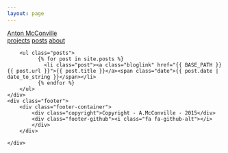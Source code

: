 ```yaml
---
layout: page
---
```


<html>

<head>
    <title>Anton McConville - Digital Designer and Developer</title>
    <link href='https://fonts.googleapis.com/css?family=Open+Sans' rel='stylesheet' type='text/css'>
    <link rel="stylesheet" href="./style/main.css">
    <link rel="stylesheet" href="https://maxcdn.bootstrapcdn.com/font-awesome/4.5.0/css/font-awesome.min.css">
    <link href="https://fonts.googleapis.com/css?family=Karla" rel="stylesheet">

</head>

<body class="hickory">
    <div class="top">
        <div class="bar">
         <a href="{{ BASE_PATH }}/index.html">
            <div class="title">
                <div class="name">Anton McConville</div>
<!--                <div class="description">Digital Designer and Developer</div>-->
            </div>
            </a>
            <div class="navigation">
                <a class="deselected" href="index.html">projects</a>
                <a class="selected" href="blog.html">posts</a>
                <a class="deselected end" href="about.html">about</a>
            </div>
        </div>
    </div>
    <div class="site">
        
        <ul class="posts">
              {% for post in site.posts %}
                <li class="post"><a class="bloglink" href="{{ BASE_PATH }}{{ post.url }}">{{ post.title }}</a><span class="date">{{ post.date | date_to_string }}</span></li>
              {% endfor %}
        </ul>
    </div>
    <div class="footer">
        <div class="footer-container">
            <div class="copyright">Copyright - A.McConville - 2015</div>
            <div class="footer-github"><i class="fa fa-github-alt"></i>
            </div>
        </div>

    </div>
</body>

</html>

